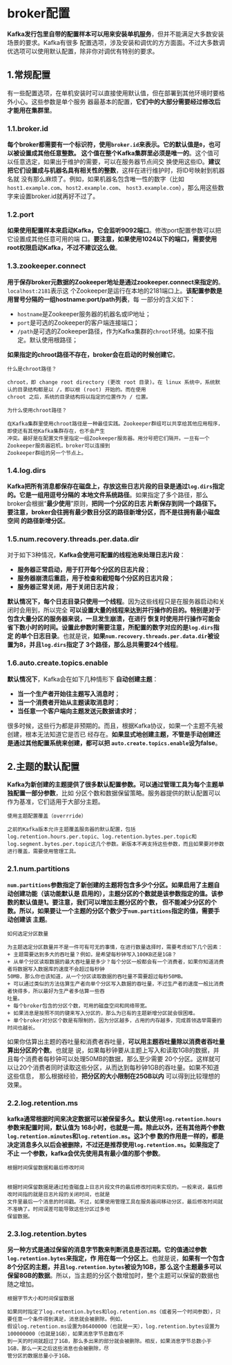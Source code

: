 broker配置
===================================================================================
**Kafka发行包里自带的配置样本可以用来安装单机服务**，但并不能满足大多数安装场景的要求。Kafka有很多
配置选项，涉及安装和调优的方方面面。不过大多数调优选项可以使用默认配置，除非你对调优有特别的要求。

## 1.常规配置
有一些配置选项，在单机安装时可以直接使用默认值，但在部署到其他环境时要格外小心。这些参数是单个服务
器最基本的配置，**它们中的大部分需要经过修改后才能用在集群里**。

### 1.1.broker.id
**每个broker都需要有一个标识符，使用`broker.id`来表示。它的默认值是`0`，也可以被设置成其他任意整数。
这个值在整个Kafka集群里必须是唯一的**。这个值可以任意选定，如果出于维护的需要，可以在服务器节点间交
换使用这些ID。**建议把它们设置成与机器名具有相关性的整数**，这样在进行维护时，将ID号映射到机器名就
没有那么麻烦了。例如，如果机器名包含唯一性的数字（比如`host1.example.com`、`host2.example.com`、
`host3.example.com`），那么用这些数字来设置broker.id就再好不过了。

### 1.2.port
**如果使用配置样本来启动Kafka，它会监听9092端口**。修改port配置参数可以把它设置成其他任意可用的端
口。**要注意，如果使用1024以下的端口，需要使用root权限启动Kafka，不过不建议这么做**。

### 1.3.zookeeper.connect
**用于保存broker元数据的Zookeeper地址是通过zookeeper.connect来指定的**。`localhost:2181`表示这
个Zookeeper是运行在本地的2181端口上。**该配置参数是用冒号分隔的一组hostname:port/path列表**，每
一部分的含义如下：
+ `hostname`是Zookeeper服务器的机器名或IP地址；
+ `port`是可选的Zookeeper的客户端连接端口；
+ `/path`是可选的Zookeeper路径，作为Kafka集群的`chroot`环境。如果不指定。默认使用根路径；

**如果指定的chroot路径不存在，broker会在启动的时候创建它**。
```
什么是chroot路径？

chroot，即 change root directory (更改 root 目录)。在 linux 系统中，系统默认的目录结构都是以 /，即以根 (root) 开始的。而在使用
chroot 之后，系统的目录结构将以指定的位置作为 / 位置。

为什么使用chroot路径？

在Kafka集群里使用chroot路径是一种最佳实践。Zookeeper群组可以共享给其他应用程序，即使还有其他Kafka集群存在，也不会产生
冲突。最好是在配置文件里指定一组Zookeeper服务器。用分号把它们隔开。一旦有一个Zookeeper服务器宕机，broker可以连接到
Zookeeper群组的另一个节点上。
```

### 1.4.log.dirs
**Kafka把所有消息都保存在磁盘上，存放这些日志片段的目录是通过`log.dirs`指定的。它是一组用逗号分隔的
本地文件系统路径**。如果指定了多个路径，那么broker会根据“**最少使用**”原则，**把同一个分区的日志
片断保存到同一个路径下。要注意，broker会往拥有最少数目分区的路径新增分区，而不是往拥有最小磁盘空间
的路径新增分区**。

### 1.5.num.recovery.threads.per.data.dir
对于如下3种情况，**Kafka会使用可配置的线程池来处理日志片段**：
+ **服务器正常启动，用于打开每个分区的日志片段**；
+ **服务器崩溃后重启，用于检查和截短每个分区的日志片段**；
+ **服务器正常关闭，用于关闭日志片段**；

**默认情况下，每个日志目录只使用一个线程**。因为这些线程只是在服务器启动和关闭时会用到，所以完全
**可以设置大量的线程来达到并行操作的目的。特别是对于包含大量分区的服务器来说，一旦发生崩溃，在进行
恢复时使用并行操作可能会省下数小时的时间。设置此参数时需要注意，所配置的数字对应的是`log.dirs`指定
的单个日志目录**。也就是说，**如果`num.recovery.threads.per.data.dir`被设置为8，并且`log.dirs`指定了
3个路径，那么总共需要24个线程**。

### 1.6.auto.create.topics.enable
**默认情况下**，Kafka会在如下几种情形下 **自动创建主题**：
+ **当一个生产者开始往主题写入消息时**；
+ **当一个消费者开始从主题读取消息时**；
+ **当任意一个客户端向主题发送元数据请求时**；

很多时候，这些行为都是非预期的。而且，根据Kafka协议，如果一个主题不先被创建，根本无法知道它是否已
经存在。**如果显式地创建主题，不管是手动创建还是通过其他配置系统来创建，都可以把
`auto.create.topics.enable`设为false**。

## 2.主题的默认配置
**Kafka为新创建的主题提供了很多默认配置参数。可以通过管理工具为每个主题单独配置一部分参数**，比如
分区个数和数据保留策略。服务器提供的默认配置可以作为基准，它们适用于大部分主题。
```
使用主题配置覆盖（overrride）

之前的Kafka版本允许主题覆盖服务器的默认配置，包括log.retention.hours.per.topic、log.retention.bytes.per.topic和
log.segment.bytes.per.topic这几个参数。新版本不再支持这些参数，而且如果要对参数进行覆盖，需要使用管理工具。
```

### 2.1.num.partitions
**`num.partitions`参数指定了新创建的主题将包含多少个分区。如果启用了主题自动创建功能（该功能默认是
启用的），主题分区的个数就是该参数指定的值。该参数的默认值是1。要注意，我们可以增加主题分区的个数，
但不能减少分区的个数。所以，如果要让一个主题的分区个数少于`num.partitions`指定的值，需要手动创建该
主题**。
```
如何选定分区数量

为主题选定分区数量并不是一件可有可无的事情，在进行数量选择时，需要考虑如下几个因素：
+ 主题需要达到多大的吞吐量？例如，是希望每秒钟写入100KB还是1GB？
+ 从单个分区读取数据的最大吞吐量是多少？每个分区一般都会有一个消费者，如果你知道消费者将数据写入数据库的速度不会超过每秒钟
50MB，那么你也该知道，从一个分区读取数据的吞吐量不需要超过每秒50MB。
+ 可以通过类似的方法估算生产者向单个分区写入数据的昋吐量，不过生产者的速度一般比消费者快得多，所以最好为生产者多估算一些吞
吐量。
+ 每个broker包含的分区个数，可用的磁盘空间和网络带宽。
+ 如果消息是按照不同的键来写入分区的，那么为已有的主题新增分区就会很困难。
+ 单个broker对分区个数是有限制的，因为分区越多，占用的内存越多，完成首领选举需要的时间也越长。
```
如果你估算出主题的吞吐量和消费者吞吐量，**可以用主题吞吐量除以消费者吞吐量算出分区的个数**。也就是
说，如果每秒钟要从主题上写入和读取1GB的数据，并且每个消费者每秒钟可以处理50MB的数据，那么至少需要
20个分区。这样就可以让20个消费者同时读取这些分区，从而达到每秒钟1GB的吞吐量。如果不知道这些信息，
那么根据经验，**把分区的大小限制在25GB以内** 可以得到比较理想的效果。

### 2.2.log.retention.ms
**kafka通常根据时间来决定数据可以被保留多久。默认使用`log.retention.hours`参数来配置时间，默认值为
168小时，也就是一周。除此以外，还有其他两个参数`log.retention.minutes`和`log.retention.ms`。这3个参
数的作用是一样的，都是决定消息多久以后会被删除，不过还是推荐使用`log.retention.ms`。如果指定了不止
一个参数，kafka会优先使用具有最小值的那个参数**。
```
根据时间保留数据和最后修改时间


根据时间保留数据是通过检查磁盘上日志片段文件的最后修改时间来实现的。一般来说，最后修改时间指的就是日志片段的关闭时间，也就是
文件里最后一个消息的时间戳。不过，如果使用管理工具在服务器间移动分区，最后修改时间就不准确了。时间误差可能导致这些分区过多地
保留数据。
```

### 2.3.log.retention.bytes
**另一种方式是通过保留的消息字节数来判断消息是否过期。它的值通过参数`log.retention.bytes`来指定，作
用在每一个分区上**。也就是说，**如果有一个包含8个分区的主题，并且`log.retention.bytes`被设为1GB，那
么这个主题最多可以保留8GB的数据**。所以，当主题的分区个数增加时，整个主题可以保留的数据也随之增加。
```
根据字节大小和时间保留数据

如果同时指定了log.retention.bytes和log.retention.ms（或者另一个时间参数），只要任意一个条件得到满足，消息就会被删除。例如，
假设log.retention.ms设置为86400000（也就是一天），log.retention.bytes设置为100000000（也就是1GB），如果消息字节总数在不
到一天的时间就超过了1GB，那么多出来的部分就会被删除。相反，如果消息字节总数小于1GB，那么一天之后这些消息也会被删除，尽
管分区的数据总量小于1GB。
```



















